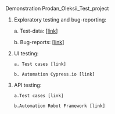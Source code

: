 Demonstration Prodan_Oleksii_Test_project
 

1. Exploratory testing and bug-reporting:

      a. Test-data: [[link](https://docs.google.com/spreadsheets/d/1ZBatNwnBW-RzUAaJU3dnfVwdIY3GQfop5PXwLz0r1jo/edit?usp=sharing)]
      
      b. Bug-reports: [[link](https://docs.google.com/spreadsheets/d/1ZBatNwnBW-RzUAaJU3dnfVwdIY3GQfop5PXwLz0r1jo/edit?usp=sharing)]
      
2. UI testing:

       a. Test cases [link]
       
       b. Automation Cypress.io [link]
       
3. API testing:

       a.Test cases [link]
       
       b.Automation Robot Framework [link]
	
